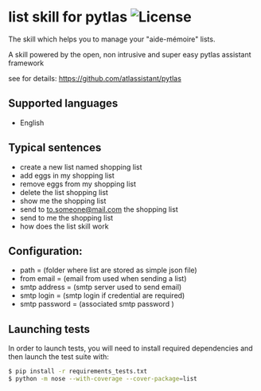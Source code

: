 list skill for pytlas ![License]( https://img.shields.io/badge/License-GPL%20v3-blue.svg)
===============================

The skill which helps you to manage your \"aide-mémoire" lists.

A skill powered by the open, non intrusive and super easy  pytlas assistant framework 

see for details: https://github.com/atlassistant/pytlas

Supported languages
-------------------
- English

Typical sentences
-----------------
- create a new list named shopping list
- add eggs in my shopping list
- remove eggs from my shopping list
- delete the list shopping list
- show me the shopping list
- send to to.someone@mail.com the shopping list
- send to me the shopping list
- how does the list skill work

Configuration:
---------------
- path = (folder where list are stored as simple json file)  
- from email = (email from used when sending a list)
- smtp address = (smtp server used to send email)
- smtp login = (smtp login if credential are required)
- smtp password = (associated smtp password )

Launching tests
---------------
In order to launch tests, you will need to install required dependencies and then launch the test suite with:

```bash
$ pip install -r requirements_tests.txt
$ python -m nose --with-coverage --cover-package=list
```
